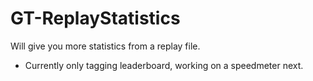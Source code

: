 # GT-ReplayStatistics
Will give you more statistics from a replay file.

- Currently only tagging leaderboard, working on a speedmeter next.
